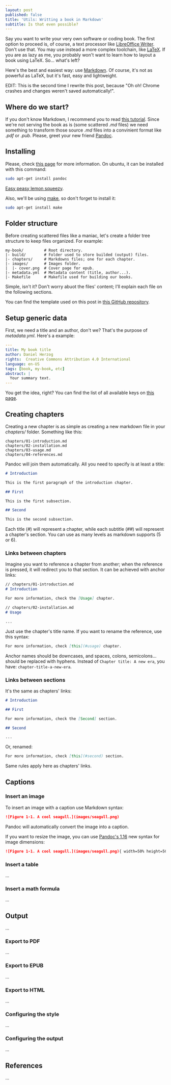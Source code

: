 ```yaml
---
layout: post
published: false
title: 'Utils: Writting a book in Markdown'
subtitle: Is that even possible?
---
```

Say you want to write your very own software or coding book. The first option to proceed is, of course, a text processor like [LibreOffice Writer](https://www.libreoffice.org/discover/writer/). Don't use that. You may use instead a more complex toolchain, like [LaTeX](https://www.latex-project.org/). If you are as lazy as me, you probably won't want to learn how to layout a book using LaTeX. So... what's left?

Here's the best and easiest way: use [Markdown](https://es.wikipedia.org/wiki/Markdown). Of course, it's not as powerful as LaTeX, but it's fast, easy and lightweight.

EDIT: This is the second time I rewrite this post, because "Oh oh! Chrome crashes and changes weren't saved automatically!".

## Where do we start?

If you don't know Markdown, I recommend you to read [this tutorial](http://www.markdowntutorial.com/). Since we're not serving the book as is (some scattered *.md* files) we need something to transform those source *.md* files into a convinient format like *.pdf* or *.pub*. Please, greet your new friend [Pandoc](http://pandoc.org/).

## Installing

Please, check [this page](http://pandoc.org/installing.html) for more information. On ubuntu, it can be installed with this command:

```sh
sudo apt-get install pandoc
```

<a href="https://www.youtube.com/watch?v=n3TAEaTCJHg" target="_blank">Easy peasy lemon squeezy</a>.

Also, we'll be using [make](https://www.gnu.org/software/make/), so don't forget to install it:

```sh
sudo apt-get install make
```

## Folder structure

Before creating scattered files like a maniac, let's create a folder tree structure to keep files organized. For example:

```
my-book/         # Root directory.
|- build/        # Folder used to store builded (output) files.
|- chapters/     # Markdowns files; one for each chapter.
|- images/       # Images folder.
|  |- cover.png  # Cover page for epub.
|- metadata.yml  # Metadata content (title, author...).
|- Makefile      # Makefile used for building our books.
```

Simple, isn't it? Don't worry abuot the files' content; I'll explain each file on the following sections.

You can find the template used on this post in [this GitHub repository](TODO). 

## Setup generic data

First, we need a title and an author, don't we? That's the purpose of *metadata.yml*. Here's a example:

```yml
---
title: My book title
author: Daniel Herzog
rights:  Creative Commons Attribution 4.0 International
language: en-US
tags: [book, my-book, etc]
abstract: |
  Your summary text.
---
```

You get the idea, right? You can find the list of all available keys on [this page](http://pandoc.org/MANUAL.html#extension-yaml_metadata_block).

## Creating chapters

Creating a new chapter is as simple as creating a new markdown file in your *chapters/* folder. Something like this:

```
chapters/01-introduction.md
chapters/02-installation.md
chapters/03-usage.md
chapters/04-references.md
```

Pandoc will join them automatically. All you need to specify is at least a title:

```md
# Introduction

This is the first paragraph of the introduction chapter.

## First

This is the first subsection.

## Second

This is the second subsection.
```

Each title (*#*) will represent a chapter, while each subtitle (*##*) will represent a chapter's section. You can use as many levels as markdown supports (5 or 6).

### Links between chapters

Imagine you want to reference a chapter from another; when the reference is pressed, it will redirect you to that section. It can be achieved with anchor links:

```md
// chapters/01-introduction.md
# Introduction

For more information, check the [Usage] chapter.

// chapters/02-installation.md
# Usage

...
```

Just use the chapter's title name. If you want to rename the reference, use this syntax:

```md
For more information, check [this](#usage) chapter.
```

Anchor names should be downcases, and spaces, colons, semicolons... should be replaced with hyphens. Instead of `Chapter title: A new era`, you have: `chapter-title-a-new-era`.

### Links between sections

It's the same as chapters' links:

```md
# Introduction

## First

For more information, check the [Second] section.

## Second

...
```

Or, renamed:

```md
For more information, check [this](#second) section.
```

Same rules apply here as chapters' links.

## Captions

### Insert an image

To insert an image with a caption use Markdown syntax:

```md
![Figure 1-1. A cool seagull.](images/seagull.png)
```

Pandoc will automatically convert the image into a caption.

If you want to resize the image, you can use [Pandoc's 1.16](http://pandoc.org/releases.html#pandoc-1.16-02-jan-2016) new syntax for image dimensions:

```md
![Figure 1-1. A cool seagull.](images/seagull.png){ width=50% height=50% }
```

### Insert a table

...

### Insert a math formula

...

## Output

...

### Export to PDF

...

### Export to EPUB

...

### Export to HTML

...

### Configuring the style

...

### Configuring the output

...

## References

...